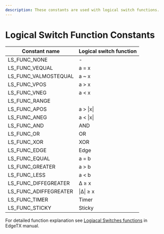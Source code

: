 ```yaml
---
description: These constants are used with logical switch functions.
---
```


# Logical Switch Function Constants

| Constant name           | Logical switch function |
| ----------------------- | ----------------------- |
| LS\_FUNC\_NONE          | -                       |
| LS\_FUNC\_VEQUAL        | a = x                   |
| LS\_FUNC\_VALMOSTEQUAL  | a \~ x                  |
| LS\_FUNC\_VPOS          | a > x                   |
| LS\_FUNC\_VNEG          | a < x                   |
| LS\_FUNC\_RANGE         |                         |
| LS\_FUNC\_APOS          | a > \|x\|               |
| LS\_FUNC\_ANEG          | a < \|x\|               |
| LS\_FUNC\_AND           | AND                     |
| LS\_FUNC\_OR            | OR                      |
| LS\_FUNC\_XOR           | XOR                     |
| LS\_FUNC\_EDGE          | Edge                    |
| LS\_FUNC\_EQUAL         | a = b                   |
| LS\_FUNC\_GREATER       | a > b                   |
| LS\_FUNC\_LESS          |  a < b                  |
| LS\_FUNC\_DIFFEGREATER  | ∆ ≥ x                   |
| LS\_FUNC\_ADIFFEGREATER | \|∆\| ≥ x               |
| LS\_FUNC\_TIMER         | Timer                   |
| LS\_FUNC\_STICKY        | Sticky                  |

For detailed function explanation see [Logiacal Switches functions](https://edgetx.gitbook.io/edgetx-user-manual/edgetx-user-manual/user-manual-for-color-screen-radios/model-settings/logical-switches#logical\_switches\_judgment\_conditions\_and\_logical\_expressions) in EdgeTX manual.
